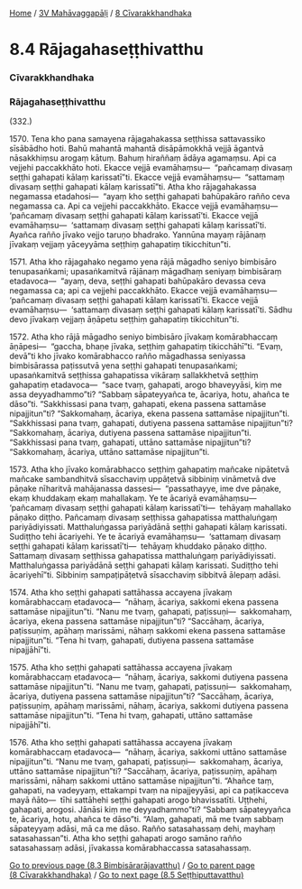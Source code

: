 
[Home](/) / [3V Mahāvaggapāḷi](/tipitaka/3V.md) / [8 Cīvarakkhandhaka](/tipitaka/3V/8.md)

# 8.4 Rājagahaseṭṭhivatthu

### Cīvarakkhandhaka

### Rājagahaseṭṭhivatthu

(332.)

1570\. Tena kho pana samayena rājagahakassa seṭṭhissa sattavassiko sīsābādho hoti. Bahū mahantā mahantā disāpāmokkhā vejjā āgantvā nāsakkhiṃsu arogaṃ kātuṃ. Bahuṃ hiraññaṃ ādāya agamaṃsu. Api ca vejjehi paccakkhāto hoti. Ekacce vejjā evamāhaṃsu—  “pañcamaṃ divasaṃ seṭṭhi gahapati kālaṃ karissatī”ti. Ekacce vejjā evamāhaṃsu—  “sattamaṃ divasaṃ seṭṭhi gahapati kālaṃ karissatī”ti. Atha kho rājagahakassa negamassa etadahosi—  “ayaṃ kho seṭṭhi gahapati bahūpakāro rañño ceva negamassa ca. Api ca vejjehi paccakkhāto. Ekacce vejjā evamāhaṃsu—  ‘pañcamaṃ divasaṃ seṭṭhi gahapati kālaṃ karissatī’ti. Ekacce vejjā evamāhaṃsu—  ‘sattamaṃ divasaṃ seṭṭhi gahapati kālaṃ karissatī’ti. Ayañca rañño jīvako vejjo taruṇo bhadrako. Yannūna mayaṃ rājānaṃ jīvakaṃ vejjaṃ yāceyyāma seṭṭhiṃ gahapatiṃ tikicchitun”ti.

1571\. Atha kho rājagahako negamo yena rājā māgadho seniyo bimbisāro tenupasaṅkami; upasaṅkamitvā rājānaṃ māgadhaṃ seniyaṃ bimbisāraṃ etadavoca—  “ayaṃ, deva, seṭṭhi gahapati bahūpakāro devassa ceva negamassa ca; api ca vejjehi paccakkhāto. Ekacce vejjā evamāhaṃsu—  ‘pañcamaṃ divasaṃ seṭṭhi gahapati kālaṃ karissatī’ti. Ekacce vejjā evamāhaṃsu—  ‘sattamaṃ divasaṃ seṭṭhi gahapati kālaṃ karissatī’ti. Sādhu devo jīvakaṃ vejjaṃ āṇāpetu seṭṭhiṃ gahapatiṃ tikicchitun”ti.

1572\. Atha kho rājā māgadho seniyo bimbisāro jīvakaṃ komārabhaccaṃ āṇāpesi—  “gaccha, bhaṇe jīvaka, seṭṭhiṃ gahapatiṃ tikicchāhī”ti. “Evaṃ, devā”ti kho jīvako komārabhacco rañño māgadhassa seniyassa bimbisārassa paṭissutvā yena seṭṭhi gahapati tenupasaṅkami; upasaṅkamitvā seṭṭhissa gahapatissa vikāraṃ sallakkhetvā seṭṭhiṃ gahapatiṃ etadavoca—  “sace tvaṃ, gahapati, arogo bhaveyyāsi, kiṃ me assa deyyadhammo”ti? “Sabbaṃ sāpateyyañca te, ācariya, hotu, ahañca te dāso”ti. “Sakkhissasi pana tvaṃ, gahapati, ekena passena sattamāse nipajjitun”ti? “Sakkomahaṃ, ācariya, ekena passena sattamāse nipajjitun”ti. “Sakkhissasi pana tvaṃ, gahapati, dutiyena passena sattamāse nipajjitun”ti? “Sakkomahaṃ, ācariya, dutiyena passena sattamāse nipajjitun”ti. “Sakkhissasi pana tvaṃ, gahapati, uttāno sattamāse nipajjitun”ti? “Sakkomahaṃ, ācariya, uttāno sattamāse nipajjitun”ti.

1573\. Atha kho jīvako komārabhacco seṭṭhiṃ gahapatiṃ mañcake nipātetvā mañcake sambandhitvā sīsacchaviṃ uppāṭetvā sibbiniṃ vināmetvā dve pāṇake nīharitvā mahājanassa dassesi—  “passathayye, ime dve pāṇake, ekaṃ khuddakaṃ ekaṃ mahallakaṃ. Ye te ācariyā evamāhaṃsu—  ‘pañcamaṃ divasaṃ seṭṭhi gahapati kālaṃ karissatī’ti—  tehāyaṃ mahallako pāṇako diṭṭho. Pañcamaṃ divasaṃ seṭṭhissa gahapatissa matthaluṅgaṃ pariyādiyissati. Matthaluṅgassa pariyādānā seṭṭhi gahapati kālaṃ karissati. Sudiṭṭho tehi ācariyehi. Ye te ācariyā evamāhaṃsu—  ‘sattamaṃ divasaṃ seṭṭhi gahapati kālaṃ karissatī’ti—  tehāyaṃ khuddako pāṇako diṭṭho. Sattamaṃ divasaṃ seṭṭhissa gahapatissa matthaluṅgaṃ pariyādiyissati. Matthaluṅgassa pariyādānā seṭṭhi gahapati kālaṃ karissati. Sudiṭṭho tehi ācariyehī”ti. Sibbiniṃ sampaṭipāṭetvā sīsacchaviṃ sibbitvā ālepaṃ adāsi.

1574\. Atha kho seṭṭhi gahapati sattāhassa accayena jīvakaṃ komārabhaccaṃ etadavoca—  “nāhaṃ, ācariya, sakkomi ekena passena sattamāse nipajjitun”ti. “Nanu me tvaṃ, gahapati, paṭissuṇi—  sakkomahaṃ, ācariya, ekena passena sattamāse nipajjitun”ti? “Saccāhaṃ, ācariya, paṭissuṇiṃ, apāhaṃ marissāmi, nāhaṃ sakkomi ekena passena sattamāse nipajjitun”ti. “Tena hi tvaṃ, gahapati, dutiyena passena sattamāse nipajjāhī”ti.

1575\. Atha kho seṭṭhi gahapati sattāhassa accayena jīvakaṃ komārabhaccaṃ etadavoca—  “nāhaṃ, ācariya, sakkomi dutiyena passena sattamāse nipajjitun”ti. “Nanu me tvaṃ, gahapati, paṭissuṇi—  sakkomahaṃ, ācariya, dutiyena passena sattamāse nipajjitun”ti? “Saccāhaṃ, ācariya, paṭissuṇiṃ, apāhaṃ marissāmi, nāhaṃ, ācariya, sakkomi dutiyena passena sattamāse nipajjitun”ti. “Tena hi tvaṃ, gahapati, uttāno sattamāse nipajjāhī”ti.

1576\. Atha kho seṭṭhi gahapati sattāhassa accayena jīvakaṃ komārabhaccaṃ etadavoca—  “nāhaṃ, ācariya, sakkomi uttāno sattamāse nipajjitun”ti. “Nanu me tvaṃ, gahapati, paṭissuṇi—  sakkomahaṃ, ācariya, uttāno sattamāse nipajjitun”ti? “Saccāhaṃ, ācariya, paṭissuṇiṃ, apāhaṃ marissāmi, nāhaṃ sakkomi uttāno sattamāse nipajjitun”ti. “Ahañce taṃ, gahapati, na vadeyyaṃ, ettakampi tvaṃ na nipajjeyyāsi, api ca paṭikacceva mayā ñāto—  tīhi sattāhehi seṭṭhi gahapati arogo bhavissatīti. Uṭṭhehi, gahapati, arogosi. Jānāsi kiṃ me deyyadhammo”ti? “Sabbaṃ sāpateyyañca te, ācariya, hotu, ahañca te dāso”ti. “Alaṃ, gahapati, mā me tvaṃ sabbaṃ sāpateyyaṃ adāsi, mā ca me dāso. Rañño satasahassaṃ dehi, mayhaṃ satasahassan”ti. Atha kho seṭṭhi gahapati arogo samāno rañño satasahassaṃ adāsi, jīvakassa komārabhaccassa satasahassaṃ.

[Go to previous page (8.3 Bimbisārarājavatthu)](/tipitaka/3V/8/8.3.md) / [Go to parent page (8 Cīvarakkhandhaka)](/tipitaka/3V/8.md) / [Go to next page (8.5 Seṭṭhiputtavatthu)](/tipitaka/3V/8/8.5.md)


